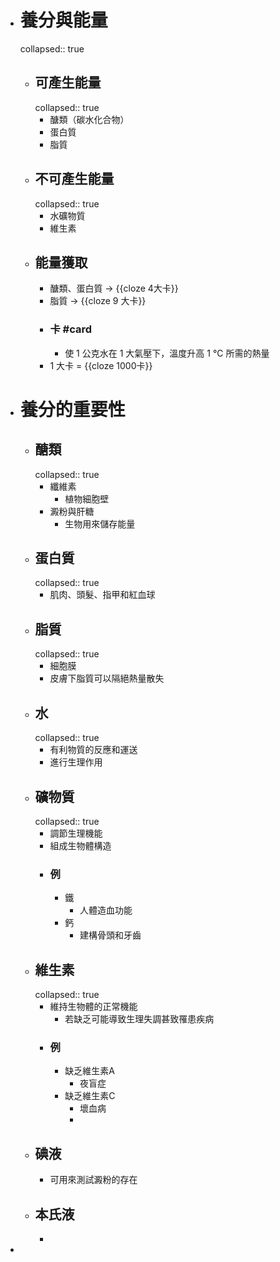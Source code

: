 - # 養分與能量
  collapsed:: true
	- ## 可產生能量
	  collapsed:: true
		- 醣類（碳水化合物）
		- 蛋白質
		- 脂質
	- ## 不可產生能量
	  collapsed:: true
		- 水礦物質
		- 維生素
	- ## 能量獲取
		- 醣類、蛋白質 -> {{cloze 4大卡}}
		- 脂質 -> {{cloze 9 大卡}}
		- ### 卡 #card
			- 使 1 公克水在 1 大氣壓下，溫度升高 1 °C 所需的熱量
		- 1 大卡 = {{cloze 1000卡}}
- # 養分的重要性
	- ## 醣類
	  collapsed:: true
		- 纖維素
			- 植物細胞壁
		- 澱粉與肝糖
			- 生物用來儲存能量
	- ## 蛋白質
	  collapsed:: true
		- 肌肉、頭髮、指甲和紅血球
	- ## 脂質
	  collapsed:: true
		- 細胞膜
		- 皮膚下脂質可以隔絕熱量散失
	- ## 水
	  collapsed:: true
		- 有利物質的反應和運送
		- 進行生理作用
	- ## 礦物質
	  collapsed:: true
		- 調節生理機能
		- 組成生物體構造
		- ### 例
			- 鐵
				- 人體造血功能
			- 鈣
				- 建構骨頭和牙齒
	- ## 維生素
	  collapsed:: true
		- 維持生物體的正常機能
			- 若缺乏可能導致生理失調甚致罹患疾病
		- ### 例
			- 缺乏維生素A
				- 夜盲症
			- 缺乏維生素C
				- 壞血病
				-
	- ## 碘液
		- 可用來測試澱粉的存在
	- ## 本氏液
		-
-